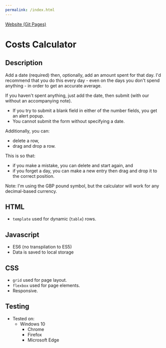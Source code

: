 ```yaml
---
permalink: /index.html
---
```


[Website (Git Pages)](https://chrisnajman.github.io/costs-calculator)

# Costs Calculator

## Description

Add a date (required) then, optionally, add an amount spent for that day. I'd recommend that you do this every day - even on the days you don't spend anything - in order to get an accurate average.

If you haven't spent anything, just add the date, then submit (with our without an accompanying note).

- If you try to submit a blank field in either of the number fields, you get an alert popup.
- You cannot submit the form without specifying a date.

Additionally, you can:

- delete a row,
- drag and drop a row.

This is so that:

- if you make a mistake, you can delete and start again, and
- if you forget a day, you can make a new entry then drag and drop it to the correct position.

Note: I'm using the GBP pound symbol, but the calculator will work for any decimal-based currency.

## HTML

- `template` used for dynamic (`table`) rows.

## Javascript

- ES6 (no transpilation to ES5)
- Data is saved to local storage

## CSS

- `grid` used for page layout.
- `flexbox` used for page elements.
- Responsive.

## Testing

- Tested on:
  - Windows 10
    - Chrome
    - Firefox
    - Microsoft Edge
